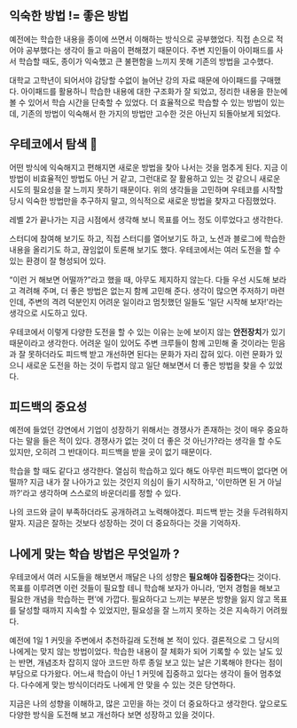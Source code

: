 ## 익숙한 방법 != 좋은 방법 
예전에는 학습한 내용을 종이에 쓰면서 이해하는 방식으로 공부했었다.
직접 손으로 적어야 공부했다는 생각이 들고 마음이 편해졌기 때문이다.
주변 지인들이 아이패드를 사서 학습할 때도, 종이가 익숙했고 큰 불편함을 느끼지 못해 기존의 방법을 고수했다.

대학교 고학년이 되어서야 감당할 수없이 늘어난 강의 자료 때문에 아이패드를 구매했다.
아이패드를 활용하니 학습한 내용에 대한 구조화가 잘 되었고, 정리한 내용을 한눈에 볼 수 있어서 학습 시간을 단축할 수 있었다.
더 효율적으로 학습할 수 있는 방법이 있는데, 기존의 방법이 익숙해서 한 가지의 방법만 고수한 것은 아닌지 되돌아보게 되었다.

## 우테코에서 탐색 🔭
어떤 방식에 익숙해지고 편해지면 새로운 방법을 찾아 나서는 것을 멈추게 된다. 
지금 이 방법이 비효율적인 방법도 아닌 거 같고, 그런대로 잘 활용하고 있는 것 같으니 새로운 시도의 필요성을 잘 느끼지 못하기 때문이다. 
위의 생각들을 고민하며 우테코를 시작할 당시 익숙한 방법만을 추구하지 말고, 의식적으로 새로운 방법을 찾자고 다짐했었다.

레벨 2가 끝나가는 지금 시점에서 생각해 보니 목표를 어느 정도 이루었다고 생각한다.

스터디에 참여해 보기도 하고, 직접 스터디를 열어보기도 하고, 노션과 블로그에 학습한 내용을 올리기도 하고, 끊임없이 토론해 보기도 했다.
우테코에서는 여러 도전을 할 수 있는 환경이 잘 형성되어 있다. 

“이런 거 해보면 어떨까?”라고 했을 때, 아무도 제지하지 않는다. 다들 우선 시도해 보라고 격려해 주며, 더 좋은 방법은 없는지 함께 고민해 준다.
생각이 많으면 주저하기 마련인데, 주변의 격려 덕분인지 어려운 일이라고 멈칫했던 일들도 '일단 시작해 보자!'라는 생각으로 시도하고 있다.

우테코에서 이렇게 다양한 도전을 할 수 있는 이유는 눈에 보이지 않는 **안전장치**가 있기 때문이라고 생각한다.
어려운 일이 있어도 주변 크루들이 함께 고민해 줄 것이라는 믿음과 잘 못하더라도 피드백 받고 개선하면 된다는 문화가 자리 잡혀 있다.
이런 문화가 있으니 새로운 도전을 하는 것이 두렵지 않고 일단 해보면서 더 좋은 방법을 찾을 수 있었다.

## 피드백의 중요성
예전에 들었던 강연에서 기업이 성장하기 위해서는 경쟁사가 존재하는 것이 매우 중요하다는 말을 들은 적이 있다.
경쟁사가 없는 것이 더 좋은 것 아닌가?라는 생각을 할 수도 있지만, 오히려 그 반대이다. 피드백을 받을 곳이 없기 때문이다. 

학습을 할 때도 같다고 생각한다. 열심히 학습하고 있다 해도 아무런 피드백이 없다면 어떨까? 
지금 내가 잘 나아가고 있는 것인지 의심이 들기 시작하고, '이만하면 된 거 아닐까?'라고 생각하며 스스로의 바운더리를 정할 수 있다.

나의 코드와 글이 부족하더라도 공개하려고 노력해야겠다. 
피드백 받는 것을 두려워하지 말자.
지금은 잘하는 것보다 성장하는 것이 더 중요하다는 것을 기억하자.

## 나에게 맞는 학습 방법은 무엇일까 ?
우테코에서 여러 시도들을 해보면서 깨달은 나의 성향은 **필요해야 집중한다**는 것이다.
목표를 이루려면 이런 것들이 필요할 테니 학습해 보자가 아니라, ‘먼저 경험을 해보고 필요한 개념을 학습하는 편’에 가깝다.
필요하다고 느끼는 부분은 방향을 잃지 않고 목표를 달성할 때까지 지속할 수 있었지만, 필요성을 잘 느끼지 못하는 것은 지속하기 어려웠다. 

예전에 1일 1 커밋을 주변에서 추천하길래 도전해 본 적이 있다. 결론적으로 그 당시의 나에게는 맞지 않는 방법이었다.
학습한 내용이 잘 체화가 되어 기록할 수 있는 날도 있는 반면, 개념조차 잡히지 않아 코드만 하루 종일 보고 있는 날은 기록해야 한다는 점이 부담으로 다가왔다.
어느새 학습이 아닌 1 커밋에 집중하고 있다는 생각이 들어 멈추었다.
다수에게 맞는 방식이더라도 나에게 안 맞을 수 있는 것은 당연하다.

지금은 나의 성향을 이해하고, 많은 고민을 하는 것이 더 중요하다고 생각한다.
앞으로도 다양한 방식을 도전해 보고 개선하다 보면 성장하고 있을 것이다. 

